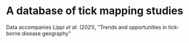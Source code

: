 # A database of tick mapping studies

Data accompanies Lippi _et al._ (2021), "Trends and opportunities in tick-borne disease geography"

